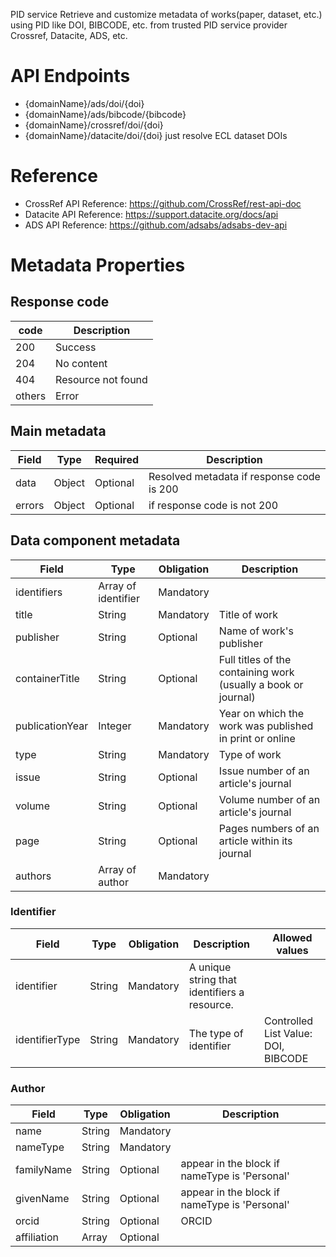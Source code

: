 PID service Retrieve and customize metadata of works(paper, dataset, etc.) using PID like DOI, BIBCODE, etc. from trusted PID service provider Crossref, Datacite, ADS, etc. 

# API Endpoints
* {domainName}/ads/doi/{doi}
* {domainName}/ads/bibcode/{bibcode}
* {domainName}/crossref/doi/{doi}
* {domainName}/datacite/doi/{doi}   just resolve ECL dataset DOIs

# Reference
* CrossRef API Reference: https://github.com/CrossRef/rest-api-doc
* Datacite API Reference: https://support.datacite.org/docs/api
* ADS API Reference: https://github.com/adsabs/adsabs-dev-api

# Metadata Properties

## Response code

| code  | Description |
|-------|------|
| 200 | Success |
| 204 | No content |
| 404 | Resource not found |
| others | Error |

## Main metadata
| Field | Type | Required | Description |
|-------|------|----------|-------------|
| data | Object | Optional | Resolved metadata if response code is 200 |
| errors | Object | Optional | if response code is not 200 |


## Data component metadata

| Field | Type | Obligation | Description |
|-------|------|----------|-------------|
| identifiers | Array of identifier | Mandatory |  |
| title | String | Mandatory | Title of work |
| publisher | String | Optional | Name of work's publisher |
| containerTitle | String | Optional | Full titles of the containing work (usually a book or journal) |
| publicationYear | Integer | Mandatory | Year on which the work was published in print or online  |
| type | String | Mandatory | Type of work |
| issue | String | Optional | Issue number of an article's journal |
| volume | String | Optional | Volume number of an article's journal |
| page | String | Optional | Pages numbers of an article within its journal |
| authors | Array of author | Mandatory |  |

### Identifier
| Field | Type | Obligation | Description | Allowed values |
|-------|------|----------|-------------|-------------|
| identifier | String | Mandatory | A unique string that identifiers a resource. | |
| identifierType | String | Mandatory | The type of identifier | Controlled List Value: DOI, BIBCODE |


### Author
| Field | Type | Obligation | Description |
|-------|------|----------|-------------|
| name | String | Mandatory |  |
| nameType | String | Mandatory |  |
| familyName | String | Optional | appear in the block if nameType is 'Personal' |
| givenName | String | Optional | appear in the block if nameType is 'Personal'|
| orcid | String | Optional | ORCID |
| affiliation | Array | Optional |  |





